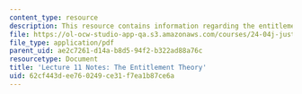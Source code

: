 ```yaml
---
content_type: resource
description: This resource contains information regarding the entitlement theory.
file: https://ol-ocw-studio-app-qa.s3.amazonaws.com/courses/24-04j-justice-spring-2012/62cf443dee760249ce31f7ea1b87ce6a_MIT24_04JS12_lec11.pdf
file_type: application/pdf
parent_uid: ae2c7261-d14a-b8d5-94f2-b322ad88a76c
resourcetype: Document
title: 'Lecture 11 Notes: The Entitlement Theory'
uid: 62cf443d-ee76-0249-ce31-f7ea1b87ce6a
---
```

